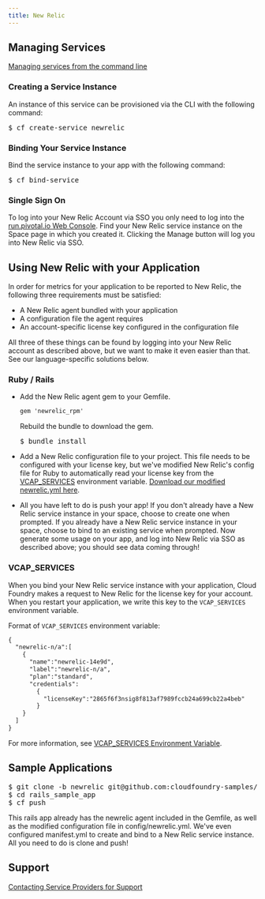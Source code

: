 ```yaml
---
title: New Relic
---
```


## <a id='managing'></a>Managing Services ##

[Managing services from the command line](../../../../using/services/managing-services.html)

### Creating a Service Instance ##

An instance of this service can be provisioned via the CLI with the following command:

<pre class="terminal">
$ cf create-service newrelic
</pre>

### Binding Your Service Instance ##

Bind the service instance to your app with the following command:

<pre class="terminal">
$ cf bind-service 
</pre>

### Single Sign On

To log into your New Relic Account via SSO you only need to log into the [run.pivotal.io Web Console](http://console.run.pivotal.io). Find your New Relic service instance on the Space page in which you created it. Clicking the Manage button will log you into New Relic via SSO.

## <a id='using'></a>Using New Relic with your Application ##

In order for metrics for your application to be reported to New Relic, the following three requirements must be satisfied:

* A New Relic agent bundled with your application
* A configuration file the agent requires
* An account-specific license key configured in the configuration file

All three of these things can be found by logging into your New Relic account as described above, but we want to make it even easier than that. See our language-specific solutions below.

### <a id='ruby'></a>Ruby / Rails ###

* Add the New Relic agent gem to your Gemfile.

  ~~~xml
  gem 'newrelic_rpm'
  ~~~
  Rebuild the bundle to download the gem.
  <pre class="terminal">
  $ bundle install
  </pre>

* Add a New Relic configuration file to your project. This file needs to be configured with your license key, but we've modified New Relic's config file for Ruby to automatically read your license key from the [VCAP_SERVICES](#vcap-services) environment variable. [Download our modified newrelic.yml here](./newrelic.yml).

* All you have left to do is push your app! If you don't already have a New Relic service instance in your space, choose to create one when prompted. If you already have a New Relic service instance in your space, choose to bind to an existing service when prompted. Now generate some usage on your app, and log into New Relic via SSO as described above; you should see data coming through!

### <a id='vcap-services'></a>VCAP_SERVICES ###

When you bind your New Relic service instance with your application, Cloud Foundry makes a request to New Relic for the license key for your account. When you restart your application, we write this key to the `VCAP_SERVICES` environment variable.

Format of `VCAP_SERVICES` environment variable:

~~~xml
{
  "newrelic-n/a":[
    {
      "name":"newrelic-14e9d",
      "label":"newrelic-n/a",
      "plan":"standard",
      "credentials":
        {
          "licenseKey":"2865f6f3nsig8f813af7989fccb24a699cb22a4beb"
        }
    }
  ]
}
~~~
For more information, see [VCAP_SERVICES Environment Variable](../../../using/services/environment-variable.html).

## <a id='sample-app'></a>Sample Applications ##

<pre class="terminal">
$ git clone -b newrelic git@github.com:cloudfoundry-samples/rails_sample_app.git
$ cd rails_sample_app
$ cf push
</pre>

This rails app already has the newrelic agent included in the Gemfile, as well as the modified configuration file in config/newrelic.yml. We've even configured manifest.yml to create and bind to a New Relic service instance. All you need to do is clone and push!


## <a id='support'></a>Support ##

[Contacting Service Providers for Support](contacting-service-providers-for-support.html)
